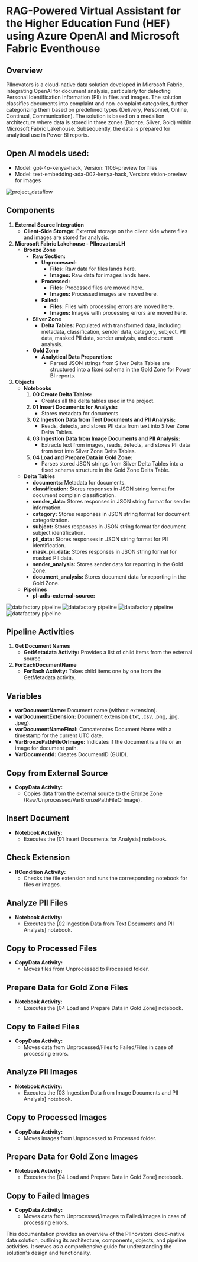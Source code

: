 <!DOCTYPE html>
<html>
<body>
<h1> RAG-Powered Virtual Assistant for the Higher Education Fund (HEF) using Azure OpenAI and Microsoft Fabric Eventhouse </h1>    
<h2>Overview</h2>

<p>PIInovators is a cloud-native data solution developed in Microsoft Fabric, integrating OpenAI for document analysis, particularly for detecting Personal Identification Information (PII) in files and images. The solution classifies documents into complaint and non-complaint categories, further categorizing them based on predefined types (Delivery, Personnel, Online, Continual, Communication). The solution is based on a medallion architecture where data is stored in three zones (Bronze, Silver, Gold) within Microsoft Fabric Lakehouse. Subsequently, the data is prepared for analytical use in Power BI reports.</p>

<h2>Open AI models used:</h2>

<ul>
    <li>Model: gpt-4o-kenya-hack, Version: 1106-preview for files</li>
    <li>Model: text-embedding-ada-002-kenya-hack, Version: vision-preview for images</li>
</ul>

![project_dataflow](images/project_dataflow.png "Project dataflow")

<h2>Components</h2>

<ol>
    <li><strong>External Source Integration</strong>
        <ul>
            <li><strong>Client-Side Storage:</strong> External storage on the client side where files and images are stored for analysis.</li>
        </ul>
    </li>
    <li><strong>Microsoft Fabric Lakehouse - PIInovatorsLH</strong>
        <ul>
            <li><strong>Bronze Zone</strong>
                <ul>
                    <li><strong>Raw Section:</strong>
                        <ul>
                            <li><strong>Unprocessed:</strong>
                                <ul>
                                    <li><strong>Files:</strong> Raw data for files lands here.</li>
                                    <li><strong>Images:</strong> Raw data for images lands here.</li>
                                </ul>
                            </li>
                            <li><strong>Processed:</strong>
                                <ul>
                                    <li><strong>Files:</strong> Processed files are moved here.</li>
                                    <li><strong>Images:</strong> Processed images are moved here.</li>
                                </ul>
                            </li>
                            <li><strong>Failed:</strong>
                                <ul>
                                    <li><strong>Files:</strong> Files with processing errors are moved here.</li>
                                    <li><strong>Images:</strong> Images with processing errors are moved here.</li>
                                </ul>
                            </li>
                        </ul>
                    </li>
                    <li><strong>Silver Zone</strong>
                        <ul>
                            <li><strong>Delta Tables:</strong> Populated with transformed data, including metadata, classification, sender data, category, subject, PII data, masked PII data, sender analysis, and document analysis.</li>
                        </ul>
                    </li>
                    <li><strong>Gold Zone</strong>
                        <ul>
                            <li><strong>Analytical Data Preparation:</strong>
                                <ul>
                                    <li>Parsed JSON strings from Silver Delta Tables are structured into a fixed schema in the Gold Zone for Power BI reports.</li>
                                </ul>
                            </li>
                        </ul>
                    </li>
                </ul>
            </li>
        </ul>
    </li>
    <li><strong>Objects</strong>
        <ul>
            <li><strong>Notebooks</strong>
                <ol>
                    <li><strong>00 Create Delta Tables:</strong>
                        <ul>
                            <li>Creates all the delta tables used in the project.</li>
                        </ul>
                    </li>
                    <li><strong>01 Insert Documents for Analysis:</strong>
                        <ul>
                            <li>Stores metadata for documents.</li>
                        </ul>
                    </li>
                    <li><strong>02 Ingestion Data from Text Documents and PII Analysis:</strong>
                        <ul>
                            <li>Reads, detects, and stores PII data from text into Silver Zone Delta Tables.</li>
                        </ul>
                    </li>
                    <li><strong>03 Ingestion Data from Image Documents and PII Analysis:</strong>
                        <ul>
                            <li>Extracts text from images, reads, detects, and stores PII data from text into Silver Zone Delta Tables.</li>
                        </ul>
                    </li>
                    <li><strong>04 Load and Prepare Data in Gold Zone:</strong>
                        <ul>
                            <li>Parses stored JSON strings from Silver Delta Tables into a fixed schema structure in the Gold Zone Delta Table.</li>
                        </ul>
                    </li>
                </ol>
            </li>
            <li><strong>Delta Tables</strong>
                <ul>
                    <li><strong>documents:</strong> Metadata for documents.</li>
                    <li><strong>classification:</strong> Stores responses in JSON string format for document complain classification.</li>
                    <li><strong>sender_data:</strong> Stores responses in JSON string format for sender information.</li>
                    <li><strong>category:</strong> Stores responses in JSON string format for document categorization.</li>
                    <li><strong>subject:</strong> Stores responses in JSON string format for document subject identification.</li>
                    <li><strong>pii_data:</strong> Stores responses in JSON string format for PII identification.</li>
                    <li><strong>mask_pii_data:</strong> Stores responses in JSON string format for masked PII data.</li>
                    <li><strong>sender_analysis:</strong> Stores sender data for reporting in the Gold Zone.</li>
                    <li><strong>document_analysis:</strong> Stores document data for reporting in the Gold Zone.</li>
                </ul>
            </li>
            <li><strong>Pipelines</strong>
                <ul>
                    <li><strong>pl-adls-external-source:</strong></li>
                </ul>
            </li>
        </ul>
    </li>
</ol>

![datafactory pipeline](images/pipeline1.png "Datafactory pipeline")
![datafactory pipeline](images/pipeline2.png "Datafactory pipeline")
![datafactory pipeline](images/pipeline3.png "Datafactory pipeline")
![datafactory pipeline](images/pipeline4.png "Datafactory pipeline")
<h2>Pipeline Activities</h2>

<ol>
    <li><strong>Get Document Names</strong>
        <ul>
            <li><strong>GetMetadata Activity:</strong> Provides a list of child items from the external source.</li>
        </ul>
    </li>
    <li><strong>ForEachDocumentName</strong>
        <ul>
            <li><strong>ForEach Activity:</strong> Takes child items one by one from the GetMetadata activity.</li>
        </ul>
    </li>
</ol>

<h2>Variables</h2>

<ul>
    <li><strong>varDocumentName:</strong> Document name (without extension).</li>
    <li><strong>varDocumentExtension:</strong> Document extension (.txt, .csv, .png, .jpg, .jpeg).</li>
    <li><strong>varDocumentNameFinal:</strong> Concatenates Document Name with a timestamp for the current UTC date.</li>
    <li><strong>VarBronzePathFileOrImage:</strong> Indicates if the document is a file or an image for document path.</li>
    <li><strong>VarDocumentId:</strong> Creates DocumentID (GUID).</li>
</ul>

<h2>Copy from External Source</h2>

<ul>
    <li><strong>CopyData Activity:</strong>
        <ul>
            <li>Copies data from the external source to the Bronze Zone (Raw/Unprocessed/VarBronzePathFileOrImage).</li>
        </ul>
    </li>
</ul>

<h2>Insert Document</h2>

<ul>
    <li><strong>Notebook Activity:</strong>
        <ul>
            <li>Executes the [01 Insert Documents for Analysis] notebook.</li>
        </ul>
    </li>
</ul>

<h2>Check Extension</h2>

<ul>
    <li><strong>IfCondition Activity:</strong>
        <ul>
            <li>Checks the file extension and runs the corresponding notebook for files or images.</li>
        </ul>
    </li>
</ul>

<h2>Analyze PII Files</h2>

<ul>
    <li><strong>Notebook Activity:</strong>
        <ul>
            <li>Executes the [02 Ingestion Data from Text Documents and PII Analysis] notebook.</li>
        </ul>
    </li>
</ul>

<h2>Copy to Processed Files</h2>

<ul>
    <li><strong>CopyData Activity:</strong>
        <ul>
            <li>Moves files from Unprocessed to Processed folder.</li>
        </ul>
    </li>
</ul>

<h2>Prepare Data for Gold Zone Files</h2>

<ul>
    <li><strong>Notebook Activity:</strong>
        <ul>
            <li>Executes the [04 Load and Prepare Data in Gold Zone] notebook.</li>
        </ul>
    </li>
</ul>

<h2>Copy to Failed Files</h2>

<ul>
    <li><strong>CopyData Activity:</strong>
        <ul>
            <li>Moves data from Unprocessed/Files to Failed/Files in case of processing errors.</li>
        </ul>
    </li>
</ul>

<h2>Analyze PII Images</h2>

<ul>
    <li><strong>Notebook Activity:</strong>
        <ul>
            <li>Executes the [03 Ingestion Data from Image Documents and PII Analysis] notebook.</li>
        </ul>
    </li>
</ul>

<h2>Copy to Processed Images</h2>

<ul>
    <li><strong>CopyData Activity:</strong>
        <ul>
            <li>Moves images from Unprocessed to Processed folder.</li>
        </ul>
    </li>
</ul>

<h2>Prepare Data for Gold Zone Images</h2>

<ul>
    <li><strong>Notebook Activity:</strong>
        <ul>
            <li>Executes the [04 Load and Prepare Data in Gold Zone] notebook.</li>
        </ul>
    </li>
</ul>

<h2>Copy to Failed Images</h2>

<ul>
    <li><strong>CopyData Activity:</strong>
        <ul>
            <li>Moves data from Unprocessed/Images to Failed/Images in case of processing errors.</li>
        </ul>
    </li>
</ul>

<p>This documentation provides an overview of the PIInovators cloud-native data solution, outlining its architecture, components, objects, and pipeline activities. It serves as a comprehensive guide for understanding the solution's design and functionality.</p>

<ul>
